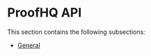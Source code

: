 

# ProofHQ API

This section contains the following subsections:

* [General](../proofhq-api/general/general.md)

